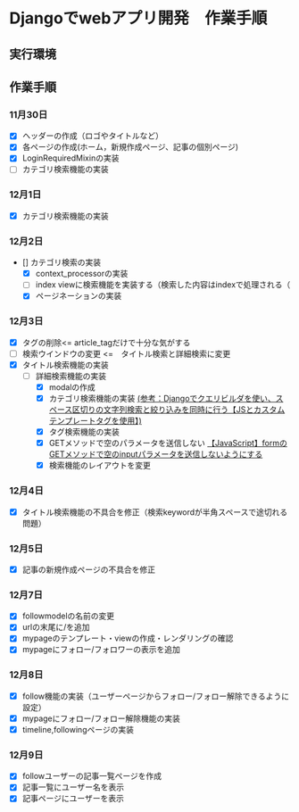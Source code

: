 # Djangoでwebアプリ開発　作業手順

## 実行環境


## 作業手順

### 11月30日
- [x] ヘッダーの作成（ロゴやタイトルなど）
- [x] 各ページの作成(ホーム，新規作成ページ、記事の個別ページ)
- [x] LoginRequiredMixinの実装
- [ ] カテゴリ検索機能の実装

### 12月1日
- [x] カテゴリ検索機能の実装

### 12月2日
- [] カテゴリ検索の実装
    - [x] context_processorの実装
    - [ ] index viewに検索機能を実装する（検索した内容はindexで処理される（
    - [x] ページネーションの実装 

### 12月3日
- [x] タグの削除<= article_tagだけで十分な気がする
- [ ] 検索ウインドウの変更 <=　タイトル検索と詳細検索に変更
-[x] タイトル検索機能の実装
    - [ ] 詳細検索機能の実装
        - [x] modalの作成
        - [x] カテゴリ検索機能の実装 [(参考：Djangoでクエリビルダを使い、スペース区切りの文字列検索と絞り込みを同時に行う【JSとカスタムテンプレートタグを使用】)](https://noauto-nolife.com/post/django-search-querybuilder-custom-templates-js/)
        - [x] タグ検索機能の実装
        - [x] GETメソッドで空のパラメータを送信しない [【JavaScript】formのGETメソッドで空のinputパラメータを送信しないようにする](https://into-the-program.com/javascript-dont-submit-empty-input-parameter-get-method-form/) 
        - [x] 検索機能のレイアウトを変更

### 12月4日
- [x] タイトル検索機能の不具合を修正（検索keywordが半角スペースで途切れる問題）

### 12月5日
- [x] 記事の新規作成ページの不具合を修正 

### 12月7日
- [x] followmodelの名前の変更
- [x] urlの末尾に/を追加
- [x] mypageのテンプレート・viewの作成・レンダリングの確認
- [x] mypageにフォロー/フォロワーの表示を追加 

### 12月8日
- [x] follow機能の実装（ユーザーページからフォロー/フォロー解除できるように設定）
- [x] mypageにフォロー/フォロー解除機能の実装
- [x] timeline,followingページの実装

### 12月9日
- [x] followユーザーの記事一覧ページを作成
- [x] 記事一覧にユーザー名を表示
- [x] 記事ページにユーザーを表示